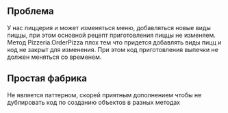 ## Проблема 

У нас пиццерия и может изменяться меню, добавляться новые виды пиццы, при этом основной рецепт приготовления пиццы не изменяем.
Метод Pizzeria.OrderPizza плох тем что придется добавлять виды пицц и код не закрыт для изменения. При этом код приготовления выпечки не должен меняться со временем.

## Простая фабрика

Не является паттерном, скорей приятным дополнением чтобы не дублировать код по созданию объектов в разных методах
